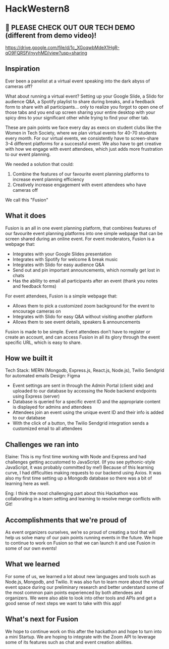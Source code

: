 ﻿# HackWestern8

## 🤩 PLEASE CHECK OUT OUR TECH DEMO (different from demo video)! 
https://drive.google.com/file/d/1c_XGoqwbMdeX1HgR-qO9FQRSfVnyyhMD/view?usp=sharing
 
## Inspiration
Ever been a panelist at a virtual event speaking into the dark abyss of cameras off?
 
What about running a virtual event? Setting up your Google Slide, a Slido for audience Q&A, a Spotify playlist to share during breaks, and a feedback form to share with all participants... only to realize you forgot to open one of those tabs and you end up screen sharing your entire desktop with your spicy dms to your significant other while trying to find your other tab.
 
These are pain points we face every day as execs on student clubs like the Women in Tech Society, where we plan virtual events for 40-70 students every month. For our virtual events, we consistently have to screen-share 3-4 different platforms for a successful event. We also have to get creative with how we engage with event attendees, which just adds more frustration to our event planning.
 
We needed a solution that could:
1. Combine the features of our favourite event planning platforms to increase event planning efficiency
2. Creatively increase engagement with event attendees who have cameras off
 
We call this "Fusion"
 
## What it does
Fusion is an all in one event planning platform, that combines features of our favourite event planning platforms into one simple webpage that can be screen shared during an online event.
For event moderators, Fusion is a webpage that:
- Integrates with your Google Slides presentation
- Integrates with Spotify for welcome & break music
- Integrates with Slido for easy audience  Q&A
- Send out and pin important announcements, which normally get lost in chats
- Has the ability to email all participants after an event (thank you notes and feedback forms)
 
For event attendees, Fusion is a simple webpage that:
- Allows them to pick a customized zoom background for the event to encourage cameras on
- Integrates with Slido for easy Q&A without visiting another platform
- Allows them to see event details, speakers & announcements
 
Fusion is made to be simple. Event attendees don’t have to register or create an account, and can access Fusion in all its glory through the event specific URL, which is easy to share.
 
## How we built it
Tech Stack: MERN (Mongodb, Express.js, React.js, Node.js), Twilio Sendgrid for automated emails
Design: Figma
- Event settings are sent in through the Admin Portal (client side) and uploaded to our database by accessing the Node backend endpoints using Express (server)
- Database is queried for a specific event ID and the appropriate content is displayed for admins and attendees
- Attendees join an event using the unique event ID and their info is added to our database
- With the click of a button, the Twilio Sendgrid integration sends a customized email to all attendees
 
## Challenges we ran into
Elaine: This is my first time working with Node and Express and had challenges getting accustomed to JavaScript.  (If you see pythonic-style JavaScript, it was probably committed by me!) Because of this learning curve, I had difficulties making requests to our backend using Axios. It was also my first time setting up a Mongodb database so there was a bit of learning here as well.

Eng: I think the most challenging part about this Hackathon was collaborating in a team setting and learning to resolve merge conflicts with Git!

 
## Accomplishments that we're proud of
As event organizers ourselves, we’re so proud of creating a tool that will help us solve many of our pain points running events in the future. We hope to continue to work on Fusion so that we can launch it and use Fusion in some of our own events!
 
 
## What we learned
For some of us, we learned a lot about new languages and tools such as Node.js, Mongodb, and Twilio. It was also fun to learn more about the virtual event space during our preliminary research and better understand some of the most common pain points experienced by both attendees and organizers. We were also able to look into other tools and APIs and get a good sense of next steps we want to take with this app! 
 
 
## What's next for Fusion
We hope to continue work on this after the hackathon and hope to turn into a mini Startup. We are hoping to integrate with the Zoom API to leverage some of its features such as chat and event creation abilities. 
